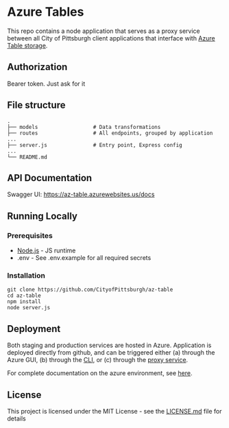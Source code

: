 # Azure Tables

This repo contains a node application that serves as a proxy service between all City of Pittsburgh client applications that interface with [Azure Table storage](https://docs.microsoft.com/en-us/azure/cosmos-db/table-storage-overview).

## Authorization

Bearer token.  Just ask for it

## File structure
    .
    ├── models                  # Data transformations
    ├── routes                  # All endpoints, grouped by application
    ...                   
    ├── server.js               # Entry point, Express config
    ...
    └── README.md

## API Documentation

Swagger UI: https://az-table.azurewebsites.us/docs

## Running Locally

### Prerequisites

* [Node.js](https://nodejs.org) - JS runtime
* .env - See .env.example for all required secrets

### Installation
```
git clone https://github.com/CityofPittsburgh/az-table
cd az-table
npm install
node server.js
```

## Deployment

Both staging and production services are hosted in Azure.  Application is deployed directly from github, and can be triggered either (a) through the Azure GUI, (b) through the [CLI](https://docs.microsoft.com/en-us/cli/azure/webapp/deployment/source?view=azure-cli-latest#az-webapp-deployment-source-sync), or (c) through the [proxy service](https://github.com/CityofPittsburgh/azure-proxy).

For complete documentation on the azure environment, see [here](https://github.com/CityofPittsburgh/all-things-azure.git).

## License

This project is licensed under the MIT License - see the [LICENSE.md](LICENSE.md) file for details

